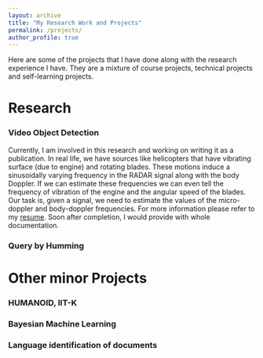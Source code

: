 ```yaml
---
layout: archive
title: "My Research Work and Projects"
permalink: /projects/
author_profile: true
---
```


Here are some of the projects that I have done along with the research experience I have. They are a mixture of course projects, technical projects and self-learning projects.
# Research #

### Video Object Detection ###

Currently, I am involved in this research and working on writing it as a publication. In real life, we have sources like helicopters that have vibrating surface (due to engine) and rotating blades. These motions induce a sinusoidally varying frequency in the RADAR signal along with the body Doppler. If we can estimate these frequencies we can even tell the frequency of vibration of the engine and the angular speed of the blades. Our task is, given a signal, we need to estimate the values of the micro-doppler and body-doppler frequencies. For more information please refer to my [resume](http://shaan3130.github.io/files/resume.pdf). Soon after completion, I would provide with whole documentation.

### Query by Humming ###

# Other minor Projects #

### HUMANOID, IIT-K ###
### Bayesian Machine Learning ###
### Language identification of documents ###
